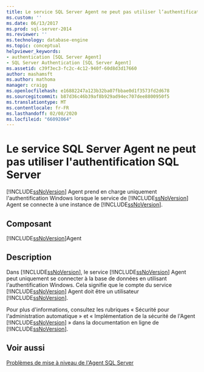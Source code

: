 ```yaml
---
title: Le service SQL Server Agent ne peut pas utiliser l’authentification SQL Server | Microsoft Docs
ms.custom: ''
ms.date: 06/13/2017
ms.prod: sql-server-2014
ms.reviewer: ''
ms.technology: database-engine
ms.topic: conceptual
helpviewer_keywords:
- authentication [SQL Server Agent]
- SQL Server Authentication [SQL Server Agent]
ms.assetid: c39f3ec3-fc2c-4c12-940f-60d8d3d17660
author: mashamsft
ms.author: mathoma
manager: craigg
ms.openlocfilehash: e16882247a123b32ba07fbbae0d1f3573fd2d678
ms.sourcegitcommit: b87d36c46b39af8b929ad94ec707dee8800950f5
ms.translationtype: MT
ms.contentlocale: fr-FR
ms.lasthandoff: 02/08/2020
ms.locfileid: "66092064"
---
```

# <a name="sql-server-agent-service-cannot-use-sql-server-authentication"></a>Le service SQL Server Agent ne peut pas utiliser l'authentification SQL Server
  
  [!INCLUDE[ssNoVersion](../../includes/ssnoversion-md.md)] Agent prend en charge uniquement l'authentification Windows lorsque le service de [!INCLUDE[ssNoVersion](../../includes/ssnoversion-md.md)] Agent se connecte à une instance de [!INCLUDE[ssNoVersion](../../includes/ssnoversion-md.md)].  
  
## <a name="component"></a>Composant  
 [!INCLUDE[ssNoVersion](../../includes/ssnoversion-md.md)]Agent  
  
## <a name="description"></a>Description  
 Dans [!INCLUDE[ssNoVersion](../../includes/ssnoversion-md.md)], le service [!INCLUDE[ssNoVersion](../../includes/ssnoversion-md.md)] Agent peut uniquement se connecter à la base de données en utilisant l'authentification Windows. Cela signifie que le compte du service [!INCLUDE[ssNoVersion](../../includes/ssnoversion-md.md)] Agent doit être un utilisateur [!INCLUDE[ssNoVersion](../../includes/ssnoversion-md.md)].  
  
 Pour plus d'informations, consultez les rubriques « Sécurité pour l'administration automatique » et « Implémentation de la sécurité de l'Agent [!INCLUDE[ssNoVersion](../../includes/ssnoversion-md.md)] » dans la documentation en ligne de [!INCLUDE[ssNoVersion](../../includes/ssnoversion-md.md)].  
  
## <a name="see-also"></a>Voir aussi  
 [Problèmes de mise à niveau de l'Agent SQL Server](../../../2014/sql-server/install/sql-server-agent-upgrade-issues.md)  
  
  
